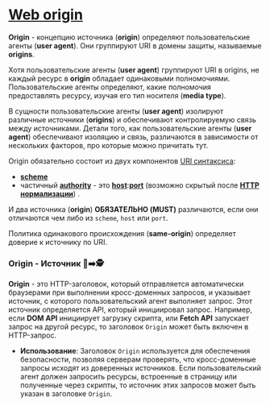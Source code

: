 # [Web origin](https://datatracker.ietf.org/doc/html/rfc6454)

**Origin** - концепцию источника (**origin**) определяют пользовательские агенты (**user agent**). Они группируют URI в домены защиты, называемые **origins**.

Хотя пользовательские агенты (**user agent**) группируют URI в origins, не каждый ресурс в **origin** обладает одинаковыми полномочиями. Пользовательские агенты определяют, какие полномочия предоставлять ресурсу, изучая его тип носителя (**media type**).

В сущности пользовательские агенты (**user agent**) изолируют различные источники (**origins**) и обеспечивают контролируемую связь между источниками. Детали того, как пользовательские агенты (**user agent**) обеспечивают изоляцию и связь, различаются в зависимости от нескольких факторов, про которые можно причитать тут.

Origin обязательно состоит из двух компонентов [URI синтаксиса](https://www.rfc-editor.org/rfc/rfc3986#section-3):
- [**scheme**](https://www.rfc-editor.org/rfc/rfc3986#section-3.1)
- частичный [**authority**](https://www.rfc-editor.org/rfc/rfc3986#section-3.2) - это [**host**](https://www.rfc-editor.org/rfc/rfc3986#section-3.2.2):[**port**](https://www.rfc-editor.org/rfc/rfc3986#section-3.2.3) (возможно скрытый после **[HTTP нормализации](https://www.rfc-editor.org/rfc/rfc9110#section-4.2.3)**) .

И два источника (**origin**) **ОБЯЗАТЕЛЬНО (MUST)** различаются, если они отличаются чем либо из `scheme`, `host` или `port`.

Политика одинакового происхождения (**same-origin**) определяет доверие к источнику по URI.

### Origin - Источник 🎩➡️🕵️

**Origin** - это HTTP-заголовок, который отправляется автоматически браузерами при выполнении кросс-доменных запросов, и указывает источник, с которого пользовательский агент выполняет запрос. Этот источник определяется API, который инициировал запрос. Например, если **DOM API** инициирует загрузку скрипта, или **Fetch API** запускает запрос на другой ресурс, то заголовок `Origin` может быть включен в HTTP-запрос.
- **Использование**: Заголовок `Origin` используется для обеспечения безопасности, позволяя серверам проверять, что кросс-доменные запросы исходят из доверенных источников. Если пользовательский агент должен запросить ресурсы, встроенные в страницу или полученные через скрипты, то источник этих запросов может быть указан в заголовке `Origin`.
